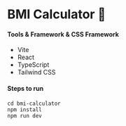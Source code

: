 # BMI Calculator 🧮

#### Tools & Framework & CSS Framework
* Vite
* React
* TypeScript
* Tailwind CSS

#### Steps to run
```
cd bmi-calculator
npm install
npm run dev
```
